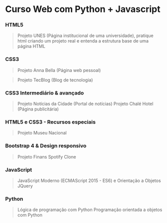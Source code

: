 # Curso Web com Python + Javascript

### HTML5
> Projeto UNES (Página institucional de uma universidade), pratique html criando um projeto real e entenda a estrutura base de uma página HTML

### CSS3
> Projeto Anna Bella (Página web pessoal)

> Projeto TecBlog (Blog de tecnologia)

### CSS3 Intermediário & avançado
> Projeto Notícias da Cidade (Portal de notícias)
> Projeto Chalé Hotel (Página publicitária)

### HTML5 e CSS3 - Recursos especiais
> Projeto Museu Nacional

### Bootstrap 4 & Design responsivo
> Projeto Finans
> Spotify Clone

### JavaScript
> JavaScript Moderno (ECMAScript 2015 - ES6) e Orientação a Objetos
> JQuery

### Python
> Lógica de programação com Python
> Programação orientada a objetos com Python